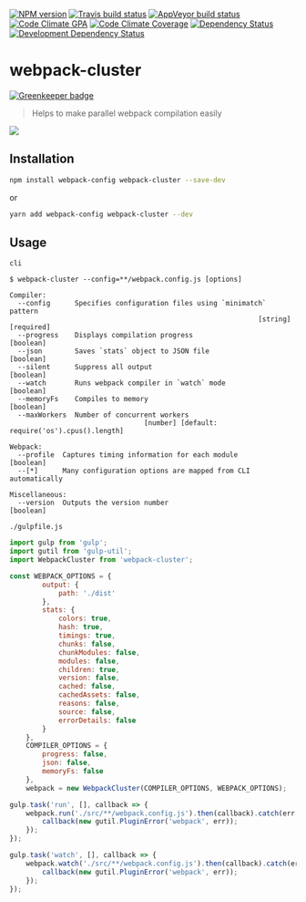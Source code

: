 [![NPM version](http://img.shields.io/npm/v/webpack-cluster.svg?style=flat-square)](https://www.npmjs.org/package/webpack-cluster)
[![Travis build status](http://img.shields.io/travis/Fitbit/webpack-cluster/master.svg?style=flat-square)](https://travis-ci.org/Fitbit/webpack-cluster)
[![AppVeyor build status](https://img.shields.io/appveyor/ci/mdreizin/webpack-cluster/master.svg?style=flat-square)](https://ci.appveyor.com/project/mdreizin/webpack-cluster/branch/master)
[![Code Climate GPA](https://img.shields.io/codeclimate/github/Fitbit/webpack-cluster.svg?style=flat-square)](https://codeclimate.com/github/Fitbit/webpack-cluster)
[![Code Climate Coverage](https://img.shields.io/codeclimate/coverage/github/Fitbit/webpack-cluster.svg?style=flat-square)](https://codeclimate.com/github/Fitbit/webpack-cluster)
[![Dependency Status](https://img.shields.io/david/Fitbit/webpack-cluster.svg?style=flat-square)](https://david-dm.org/Fitbit/webpack-cluster)
[![Development Dependency Status](https://img.shields.io/david/dev/Fitbit/webpack-cluster.svg?style=flat-square)](https://david-dm.org/Fitbit/webpack-cluster#info=devDependencies)

<a name="webpack-cluster"></a>
# webpack-cluster

[![Greenkeeper badge](https://badges.greenkeeper.io/Fitbit/webpack-cluster.svg)](https://greenkeeper.io/)
> Helps to make parallel webpack compilation easily

![](https://raw.github.com/Fitbit/webpack-cluster/master/.gitdown/cli.gif)

<a name="webpack-cluster-installation"></a>
## Installation

```bash
npm install webpack-config webpack-cluster --save-dev
```

or

```bash
yarn add webpack-config webpack-cluster --dev
```

<a name="webpack-cluster-usage"></a>
## Usage

`cli`

```
$ webpack-cluster --config=**/webpack.config.js [options]

Compiler:
  --config      Specifies configuration files using `minimatch` pattern
                                                             [string] [required]
  --progress    Displays compilation progress                          [boolean]
  --json        Saves `stats` object to JSON file                      [boolean]
  --silent      Suppress all output                                    [boolean]
  --watch       Runs webpack compiler in `watch` mode                  [boolean]
  --memoryFs    Compiles to memory                                     [boolean]
  --maxWorkers  Number of concurrent workers
                                 [number] [default: require('os').cpus().length]

Webpack:
  --profile  Captures timing information for each module               [boolean]
  --[*]      Many configuration options are mapped from CLI automatically

Miscellaneous:
  --version  Outputs the version number                                [boolean]

```

`./gulpfile.js`

```javascript
import gulp from 'gulp';
import gutil from 'gulp-util';
import WebpackCluster from 'webpack-cluster';

const WEBPACK_OPTIONS = {
        output: {
            path: './dist'
        },
        stats: {
            colors: true,
            hash: true,
            timings: true,
            chunks: false,
            chunkModules: false,
            modules: false,
            children: true,
            version: false,
            cached: false,
            cachedAssets: false,
            reasons: false,
            source: false,
            errorDetails: false
        }
    },
    COMPILER_OPTIONS = {
        progress: false,
        json: false,
        memoryFs: false
    },
    webpack = new WebpackCluster(COMPILER_OPTIONS, WEBPACK_OPTIONS);

gulp.task('run', [], callback => {
    webpack.run('./src/**/webpack.config.js').then(callback).catch(err => {
        callback(new gutil.PluginError('webpack', err));
    });
});

gulp.task('watch', [], callback => {
    webpack.watch('./src/**/webpack.config.js').then(callback).catch(err => {
        callback(new gutil.PluginError('webpack', err));
    });
});

```
